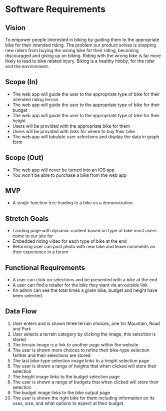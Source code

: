 # Software Requirements

## Vision

To empower people interested in biking by guiding them to the appropriate bike for their intended riding. The problem our product solves is stopping new riders from buying the wrong bike for their riding, becoming discouraged and giving up on biking. Riding with the wrong bike is far more likely to lead to bike related injury. Biking is a healthy hobby, for the rider and the environment.

## Scope (In)

- The web app will guide the user to the appropriate type of bike for their intended riding terrain
- The web app will guide the user to the appropriate type of bike for their budget
- The web app will guide the user to the appropriate type of bike for their height
- Users will be provided with the appropriate bike for them
- Users will be provided with links for where to buy their bike
- The web app will tabulate user selections and display the data in graph form

## Scope (Out)

- The web app will never be turned into an IOS app
- You won't be able to purchase a bike from the web app

## MVP

- A single function tree leading to a bike as a demonstration

## Stretch Goals

- Landing page with dynamic content based on type of bike most users come to our site for
- Embedded riding video for each type of bike at the end
- Returning user can post photo with new bike and leave comments on their experience in a forum

## Functional Requirements

- A user can click on selections and be presented with a bike at the end
- A user can find a retailer for the bike they want via an outside link
- An admin can see the total times a given bike, budget and height have been selected.

## Data Flow

1. User enters and is shown three terrain choices, one for Mountain, Road and Park
2. User selects a terrain category by clicking the image, this selection is stored
3. The terrain image is a link to another page within the website
4. The user is shown more choices to refine their bike-type selection farther and their selections are stored
5. The last bike-type selection image links to a height selection page
6. The user is shown a range of heights that when clicked will store their selection
7. The height image links to the budget selection page
8. The user is shown a range of budgets that when clicked will store their selection
9. The budget image links to the bike output page
10. The user is shown the right bike for them including information on its uses, size, and what options to expect at their budget.
  